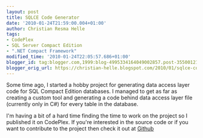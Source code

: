 ```yaml
---
layout: post
title: SQLCE Code Generator
date: '2010-01-24T21:59:00.004+01:00'
author: Christian Resma Helle
tags:
- CodePlex
- SQL Server Compact Edition
- ".NET Compact Framework"
modified_time: '2010-01-24T22:05:57.686+01:00'
blogger_id: tag:blogger.com,1999:blog-4995334164049002857.post-3550012131032276021
blogger_orig_url: https://christian-helle.blogspot.com/2010/01/sqlce-code-generator.html
---
```


Some time ago, I started a hobby project for generating data access layer code for SQL Compact Edition databases. I managed to get as far as creating a custom tool and generating a code behind data access layer file (currently only in C#) for every table in the database.

I'm having a bit of a hard time finding the time to work on the project so I published it on CodePlex. If you're interested in the source code or if you want to contribute to the project then check it out at [Github](https://github.com/christianhelle/sqlcecodegen)